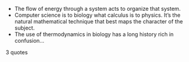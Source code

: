  - The flow of energy through a system acts to organize that system.
 - Computer science is to biology what calculus is to physics. It’s the natural mathematical technique that best maps the character of the subject.
 - The use of thermodynamics in biology has a long history rich in confusion...

3 quotes